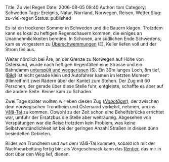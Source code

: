 Title: Zu viel Regen
Date: 2006-08-05 09:40
Author: tom
Category: Schweden
Tags: Ereignis, Natur, Norrland, Norwegen, Reisen, Wetter
Slug: zu-viel-regen
Status: published

Es ist ein trockener Sommer in Schweden und die Bauern klagen. Trotzdem
kann es lokal zu heftigen Regenschauern kommen, die einiges an
Unannehmlichkeiten bereiten. In Schonen, am südlichen Ende Schwedens,
kam es vorgestern zu
[Überschwemmungen](http://www.thelocal.se/article.php?ID=4499&date=20060802)
(E), Keller liefen voll und der Strom fiel aus.

Weiter nördlich bei Åre, an der Grenze zu Norwegen auf Höhe von
Östersund, wurde nach heftigen Regenfällen eine Strasse und ein Bahndamm
[unterspült und
weggerissen](http://www.sr.se/Ekot/artikel.asp?artikel=908000) (S). Ein
30m langes Loch, 8m tief,
([Bild](http://www.dn.se/DNet/road/Classic/article/0/jsp/clickImageRender.jsp?imageNo=0&major=1&minor=562211))
ist nicht gerade klein und Autofahrer kamen im letzten Moment (filmreif
mit zwei Rädern über der Kante) zum Stehen. Der Zug mit 60 Personen, der
gerade über diese Stelle fuhr, entgleiste, schaffte es aber auf die
andere Seite. Keiner kam zu Schaden.

Zwei Tage später wollten wir eben diesen Zug
([*Nabotåget*](http://www.nabotaget.nu/)), der zwischen dem norwegischen
Trondheim und Östersund verkehrt, nehmen, um ins
[Vålå-Tal](http://www.valadalen.se/) zu kommen. Obwohl zu der Zeit schon
eine Behelfsbrücke errichtet war, umfuhr der Ersatzbus die Stelle aber
weiträumig. Abgesehen von Verspätungen war die Reise trotzdem kein
Problem, was keine Selbstverständlichkeit ist bei der geringen Anzahl
Straßen in diesen dünn besiedelten Gebieten.

Bilder von Trondheim und aus dem Vålå-Tal kommen, sobald ich mit der
Nachbearbeitung fertig bin; als Vorgeschmack kann das
[Rentier](http://www.fiket.de/2006/08/04/ren/), das mir in dort über den
Weg lief, dienen.

